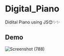 # Digital_Piano
Didital Piano using JS😊✨✨
## Demo
![Screenshot (788)](https://user-images.githubusercontent.com/75971776/149554753-d5afc182-c803-4a2f-9e0a-026084b8c3d9.png)

